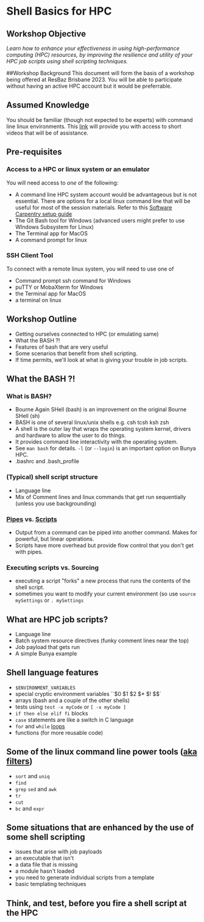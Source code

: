 # Shell Basics for HPC

## Workshop Objective
_Learn how to enhance your effectiveness in using high-performance computing (HPC) resources, by improving the resilience and utility of your HPC job scripts using shell scripting techniques._

##Workshop Background
This document will form the basis of a workshop being offered at ResBaz Brisbane 2023.
You will be able to participate without having an active HPC account but it would be preferrable.

## Assumed Knowledge
You should be familiar (though not expected to be experts) with command line linux environments. 
This [link](https://github.com/UQ-RCC/hpc-docs/blob/main/guides/Bunya-User-Guide.md#general-hpc-information) will provide you with access to short videos that will be of assistance.

## Pre-requisites

### Access to a HPC or linux system or an emulator

You will need access to _one_ of the following:
* A command line HPC system account would be advantageous but is not essential.
There are options for a local linux command line that will be useful for most of the session materials.
Refer to this [Software Carpentry setup guide](https://carpentries.github.io/workshop-template/install_instructions/#the-bash-shell)
* The Git Bash tool for Windows (advanced users might prefer to use WIndows Subsystem for Linux)   
* The Terminal app for MacOS
* A command prompt for linux

### SSH Client Tool

To connect with a remote linux system, you will need to use one of  
* Command prompt ssh command for Windows
* puTTY or MobaXterm for Windows
* the Terminal app for MacOS
* a terminal on linux

## Workshop Outline

- Getting ourselves connected to HPC (or emulating same)
- What the BASH ?!
- Features of bash that are very useful
- Some scenarios that benefit from shell scripting.
- If time permits, we'll look at what is giving your trouble in job scripts.

## What the BASH ?!
### What is BASH?
* Bourne Again SHell (bash) is an improvement on the original Bourne SHell (sh)
* BASH is one of several linux/unix shells e.g. csh tcsh ksh zsh
* A shell is the outer lay that wraps the operating system kernel, drivers and hardware to allow the user to do things.
* It provides command line interactivity with the operating system. 
* See ``man bash`` for details. ``-l`` (or ``--login``) is an important option on Bunya HPC.
* .bashrc and .bash_profile

### (Typical) shell script structure
* Language line
* Mix of Comment lines and linux commands that get run sequentially (unless you use backgrounding)

### [Pipes](https://swcarpentry.github.io/shell-novice/04-pipefilter.html) vs. [Scripts](https://swcarpentry.github.io/shell-novice/06-script.html)
* Output from a command can be piped into another command. Makes for powerful, but linear operations.
* Scripts have more overhead but provide flow control that you don't get with pipes.
  
### Executing scripts vs. Sourcing
* executing a script "forks" a new process that runs the contents of the shell script.
* sometimes you want to modify your current environment (so use ``source mySettings`` or ``. mySettings``

## What are HPC job scripts?
* Language line
* Batch system resource directives (funky comment lines near the top)
* Job payload that gets run
* A simple Bunya example

## Shell language features
* ``$ENVIRONMENT_VARIABLES``
* special cryptic environment variables ``$0 $1 $2 $* $! $$` 
* arrays (bash and a couple of the other shells)
* tests  using ``test -x myCode`` or ``[ -x myCode ]`` 
* ``if then else elif fi`` blocks
* ``case`` statements are like a switch in C language
* ``for`` and ``while`` [loops](https://swcarpentry.github.io/shell-novice/05-loop.html)
* functions (for more reusable code)

## Some of the linux command line power tools ([aka filters](https://swcarpentry.github.io/shell-novice/04-pipefilter.html))
* ``sort`` and ``uniq``
* ``find``
* ``grep`` ``sed`` and ``awk``
* ``tr``
* ``cut``
* ``bc`` and ``expr``

## Some situations that are enhanced by the use of some shell scripting
  * issues that arise with job payloads
  * an executable that isn't
  * a data file that is missing
  * a module hasn't loaded
  * you need to generate individual scripts from a template
  * basic templating techniques

## Think, and test, before you fire a shell script at the HPC 

